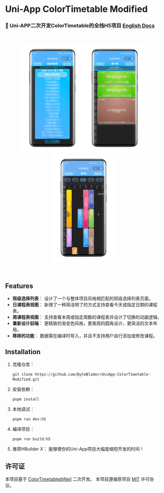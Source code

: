 # Uni-App ColorTimetable Modified
### 📅 Uni-APP二次开发ColorTimetable的全栈H5项目 [English Docs](https://github.com/ByteBlader/UniApp-ColorTimetable-Modified/blob/main/README.md)
<br>
<p align='center'>
  <img src="screenshot/1.png" height="350"></img>
  <img src="screenshot/2.png" height="350"></img>
  <img src="screenshot/3.png" height="350"></img>
</p>
<br>

## Features

- **班级选择列表**： 设计了一个与整体项目风格相匹配的班级选择列表页面。
- **日课程表视图**： 新增了一种简洁明了的方式支持查看今天或指定日期的课程表。
- **周课程表视图**： 支持查看本周或指定周数的课程表并设计了切换的动画逻辑。
- **重新设计前端**： 更精致的渐变色风格，更美观的圆角设计，更简洁的文本布局。
- **移除的功能**： 数据需在编译时导入，并且不支持用户自行添加或修改课程。

## Installation

1. 克隆仓库：
   ```
   git clone https://github.com/ByteBlader/UniApp-ColorTimetable-Modified.git
   ```
2. 安装依赖：
   ```
   pnpm install
   ```
3. 本地调试：
   ```
   pnpm run dev:h5
   ```
4. 编译项目：
   ```
   pnpm run build:h5
   ```
5. 推荐HBuilder X：
能够使你的Uni-App项目大幅度缩短开发的时间！

## 许可证
本项目基于 [ColorTimetable@Neil](https://github.com/zguolee/ColorTimetable) 二次开发。
本项目遵循原项目 [MIT](https://github.com/ByteBlader/UniApp-ColorTimetable-Modified/blob/main/LICENSE) 许可协议。
